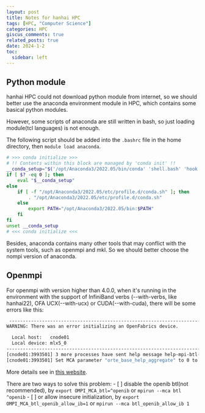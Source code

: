 ```yaml
---
layout: post
title: Notes for hanhai HPC
tags: [HPC, "Computer Science"]
categories: HPC
giscus_comments: true
related_posts: true
date: 2024-1-2
toc:
  sidebar: left
---
```


## Python module

hanhai HPC could not download python module from internet, so we should better use the anaconda environment module in HPC, which contains some basical python modules.

However, some scripts of anaconda are still written in bash, so just loading module(tcl languages) is not enough.

The following script should be added into the `.bashrc` file in the home directory, then `module load anaconda`.

```bash
# >>> conda initialize >>>
# !! Contents within this block are managed by 'conda init' !!
__conda_setup="$('/opt/Anaconda3/2022.05/bin/conda' 'shell.bash' 'hook' 2> /dev/null)"
if [ $? -eq 0 ]; then
    eval "$__conda_setup"
else
    if [ -f "/opt/Anaconda3/2022.05/etc/profile.d/conda.sh" ]; then
        . "/opt/Anaconda3/2022.05/etc/profile.d/conda.sh"
    else
        export PATH="/opt/Anaconda3/2022.05/bin:$PATH"
    fi
fi
unset __conda_setup
# <<< conda initialize <<<
```

Besides, anaconda contains many other tools that may conflict with the system tools, such as openmpi and mkl. So we should better choose the nompi version of anaconda.

## Openmpi

For openmpi with version higher than 4.0.0, when it's running in the environment with the support of InfiniBand verbs (--with-verbs, like hanhai22), OFA UCX(--with-ucx) or CUDA(--with-cuda), there will be some errors like this:

```bash
 --------------------------------------------------------------------------
WARNING: There was an error initializing an OpenFabrics device.

  Local host:   cnode01
  Local device: mlx5_0
--------------------------------------------------------------------------
[cnode01:3993501] 3 more processes have sent help message help-mpi-btl-openib.txt / error in device init
[cnode01:3993501] Set MCA parameter "orte_base_help_aggregate" to 0 to see all help / error messages
```
More details see in [this website](https://www.open-mpi.org/faq/?category=openfabrics#ofa-device-error).

There are two ways to solve this problem:
    - [ ] disable the openib btl(not recommended), by `export OMPI_MCA_btl=^openib` or `mpirun --mca btl ^openib`
    - [ ] or allow insecure initialization, by `export OMPI_MCA_btl_openib_allow_ib=1` or `mpirun --mca btl_openib_allow_ib 1`


